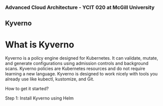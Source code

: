 ### Advanced Cloud Architecture - YCIT 020 at McGill University

## Kyverno

# What is Kyverno
Kyverno is a policy engine designed for Kubernetes. It can validate, mutate, and generate configurations using admission controls and background scans. Kyverno policies are Kubernetes resources and do not require learning a new language. Kyverno is designed to work nicely with tools you already use like kubectl, kustomize, and Git.

How to get it started?

Step 1: Install Kyverno using Helm

